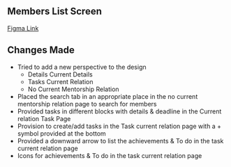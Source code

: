 ## Members List Screen
[Figma Link](https://www.figma.com/file/IrvKyHS1PLpBYzlthgAu1R/Current-Relation?node-id=0%3A1)

## Changes Made
- Tried to add a new perspective to the design
  * Details Current Details
  * Tasks Current Relation
  * No Current Mentorship Relation
- Placed the search tab in an appropriate place in the no current mentorship relation page to search for members 
- Provided tasks in different blocks with details & deadline in the Current relation Task Page
- Provision to create/add tasks in the Task current relation page with a + symbol provided at the bottom
- Provided a downward arrow to list the achievements & To do in the task current relation page
- Icons for achievements & To do in the task current relation page
